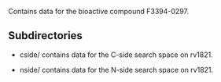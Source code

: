 Contains data for the bioactive compound F3394-0297.

## Subdirectories

- cside/ contains data for the C-side search space on rv1821.

- nside/ contains data for the N-side search space on rv1821.

